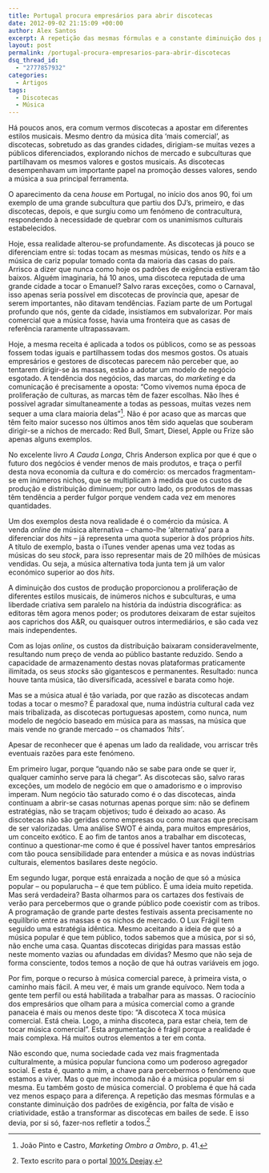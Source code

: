 ```yaml
---
title: Portugal procura empresários para abrir discotecas
date: 2012-09-02 21:15:09 +00:00
author: Alex Santos
excerpt: A repetição das mesmas fórmulas e a constante diminuição dos padrões de exigência, por falta de visão e criatividade, estão a transformar as discotecas em bailes de sede
layout: post
permalink: /portugal-procura-empresarios-para-abrir-discotecas
dsq_thread_id:
  - "2777857932"
categories:
  - Artigos
tags:
  - Discotecas
  - Música
---
```

Há poucos anos, era comum vermos discotecas a apostar em diferentes estilos musicais. Mesmo dentro da música dita ‘mais comercial’, as discotecas, sobretudo as das grandes cidades, dirigiam-se muitas vezes a públicos diferenciados, explorando nichos de mercado e subculturas que partilhavam os mesmos valores e gostos musicais. As discotecas desempenhavam um importante papel na promoção desses valores, sendo a música a sua principal ferramenta.

O aparecimento da cena _house_ em Portugal, no início dos anos 90, foi um exemplo de uma grande subcultura que partiu dos DJ’s, primeiro, e das discotecas, depois, e que surgiu como um fenómeno de contracultura, respondendo à necessidade de quebrar com os unanimismos culturais estabelecidos.

Hoje, essa realidade alterou-se profundamente. As discotecas já pouco se diferenciam entre si: todas tocam as mesmas músicas, tendo os _hits_ e a música de cariz popular tomado conta da maioria das casas do país. Arrisco a dizer que nunca como hoje os padrões de exigência estiveram tão baixos. Alguém imaginaria, há 10 anos, uma discoteca reputada de uma grande cidade a tocar o Emanuel? Salvo raras exceções, como o Carnaval, isso apenas seria possível em discotecas de província que, apesar de serem importantes, não ditavam tendências. Faziam parte de um Portugal profundo que nós, gente da cidade, insistíamos em subvalorizar. Por mais comercial que a música fosse, havia uma fronteira que as casas de referência raramente ultrapassavam.

Hoje, a mesma receita é aplicada a todos os públicos, como se as pessoas fossem todas iguais e partilhassem todas dos mesmos gostos. Os atuais empresários e gestores de discotecas parecem não perceber que, ao tentarem dirigir-se às massas, estão a adotar um modelo de negócio esgotado. A tendência dos negócios, das marcas, do _marketing_ e da comunicação é precisamente a oposta: “Como vivemos numa época de proliferação de culturas, as marcas têm de fazer escolhas. Não lhes é possível agradar simultaneamente a todas as pessoas, muitas vezes nem sequer a uma clara maioria delas”[^1]. Não é por acaso que as marcas que têm feito maior sucesso nos últimos anos têm sido aquelas que souberam dirigir-se a nichos de mercado: Red Bull, Smart, Diesel, Apple ou Frize são apenas alguns exemplos.

No excelente livro _A Cauda Longa_, Chris Anderson explica por que é que o futuro dos negócios é vender menos de mais produtos, e traça o perfil desta nova economia da cultura e do comércio: os mercados fragmentam-se em inúmeros nichos, que se multiplicam à medida que os custos de produção e distribuição diminuem; por outro lado, os produtos de massas têm tendência a perder fulgor porque vendem cada vez em menores quantidades.

Um dos exemplos desta nova realidade é o comércio da música. A venda _online_ de música alternativa – chamo-lhe ‘alternativa’ para a diferenciar dos _hits_ – já representa uma quota superior à dos próprios _hits_. A título de exemplo, basta o iTunes vender apenas uma vez todas as músicas do seu _stock_, para isso representar mais de 20 milhões de músicas vendidas. Ou seja, a música alternativa toda junta tem já um valor económico superior ao dos _hits_.

A diminuição dos custos de produção proporcionou a proliferação de diferentes estilos musicais, de inúmeros nichos e subculturas, e uma liberdade criativa sem paralelo na história da indústria discográfica: as editoras têm agora menos poder; os produtores deixaram de estar sujeitos aos caprichos dos A&R, ou quaisquer outros intermediários, e são cada vez mais independentes.

Com as lojas _online_, os custos da distribuição baixaram consideravelmente, resultando num preço de venda ao público bastante reduzido. Sendo a capacidade de armazenamento destas novas plataformas praticamente ilimitada, os seus _stocks_ são gigantescos e permanentes. Resultado: nunca houve tanta música, tão diversificada, acessível e barata como hoje.

Mas se a música atual é tão variada, por que razão as discotecas andam todas a tocar o mesmo? É paradoxal que, numa indústria cultural cada vez mais tribalizada, as discotecas portuguesas apostem, como nunca, num modelo de negócio baseado em música para as massas, na música que mais vende no grande mercado – os chamados ‘_hits’_.

Apesar de reconhecer que é apenas um lado da realidade, vou arriscar três eventuais razões para este fenómeno.

Em primeiro lugar, porque “quando não se sabe para onde se quer ir, qualquer caminho serve para lá chegar”. As discotecas são, salvo raras exceções, um modelo de negócio em que o amadorismo e o improviso imperam. Num negócio tão saturado como é o das discotecas, ainda continuam a abrir-se casas noturnas apenas porque sim: não se definem estratégias, não se traçam objetivos; tudo é deixado ao acaso. As discotecas não são geridas como empresas ou como marcas que precisam de ser valorizadas. Uma análise SWOT é ainda, para muitos empresários, um conceito exótico. E ao fim de tantos anos a trabalhar em discotecas, continuo a questionar-me como é que é possível haver tantos empresários com tão pouca sensibilidade para entender a música e as novas indústrias culturais, elementos basilares deste negócio.

Em segundo lugar, porque está enraizada a noção de que só a música popular – ou popularucha – é que tem público. É uma ideia muito repetida. Mas será verdadeira? Basta olharmos para os cartazes dos festivais de verão para percebermos que o grande público pode coexistir com as tribos. A programação de grande parte destes festivais assenta precisamente no equilíbrio entre as massas e os nichos de mercado. O Lux Frágil tem seguido uma estratégia idêntica. Mesmo aceitando a ideia de que só a música popular é que tem público, todos sabemos que a música, por si só, não enche uma casa. Quantas discotecas dirigidas para massas estão neste momento vazias ou afundadas em dívidas? Mesmo que não seja de forma consciente, todos temos a noção de que há outras variáveis em jogo.

Por fim, porque o recurso à música comercial parece, à primeira vista, o caminho mais fácil. A meu ver, é mais um grande equívoco. Nem toda a gente tem perfil ou está habilitada a trabalhar para as massas. O raciocínio dos empresários que olham para a música comercial como a grande panaceia é mais ou menos deste tipo: “A discoteca X toca música comercial. Está cheia. Logo, a minha discoteca, para estar cheia, tem de tocar música comercial”. Esta argumentação é frágil porque a realidade é mais complexa. Há muitos outros elementos a ter em conta.

Não escondo que, numa sociedade cada vez mais fragmentada culturalmente, a música popular funciona como um poderoso agregador social. E esta é, quanto a mim, a chave para percebermos o fenómeno que estamos a viver. Mas o que me incomoda não é a música popular em si mesma. Eu também gosto de música comercial. O problema é que há cada vez menos espaço para a diferença. A repetição das mesmas fórmulas e a constante diminuição dos padrões de exigência, por falta de visão e criatividade, estão a transformar as discotecas em bailes de sede. E isso devia, por si só, fazer-nos refletir a todos.[^2]

[^1]: João Pinto e Castro, <i>Marketing Ombro a Ombro</i>, p. 41.
[^2]: Texto escrito para o portal <a href="http://100-dj.pt/alex-santos/1576-portugal-procura-empresarios-para-abrir-discotecas.html" target="_blank">100% Deejay</a>.